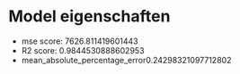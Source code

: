 # Model eigenschaften

- mse score: 7626.811419601443
- R2 score: 0.9844530888602953
- mean_absolute_percentage_error0.24298321097712802
